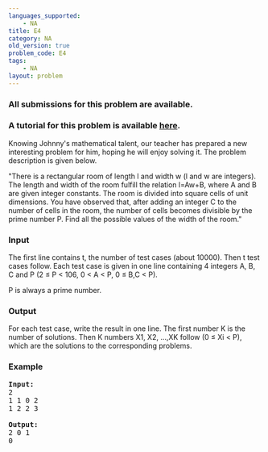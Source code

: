 ```yaml
---
languages_supported:
    - NA
title: E4
category: NA
old_version: true
problem_code: E4
tags:
    - NA
layout: problem
---
```

###  All submissions for this problem are available. 

### A tutorial for this problem is available [here](/wiki/tutorial-quadratic-equations "here").

Knowing Johnny's mathematical talent, our teacher has prepared a new interesting problem for him, hoping he will enjoy solving it. The problem description is given below.

"There is a rectangular room of length l and width w (l and w are integers). The length and width of the room fulfill the relation l=Aw+B, where A and B are given integer constants. The room is divided into square cells of unit dimensions. You have observed that, after adding an integer C to the number of cells in the room, the number of cells becomes divisible by the prime number P. Find all the possible values of the width of the room."

### Input

The first line contains t, the number of test cases (about 10000). Then t test cases follow. Each test case is given in one line containing 4 integers A, B, C and P (2 ≤ P < 106, 0 < A < P, 0 ≤ B,C < P).

P is always a prime number.

### Output

For each test case, write the result in one line. The first number K is the number of solutions. Then K numbers X1, X2, ...,XK follow (0 ≤ Xi < P), which are the solutions to the corresponding problems.

### Example

<pre><b>Input:</b>
2
1 1 0 2
1 2 2 3

<b>Output:</b>
2 0 1
0
</pre>